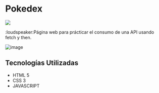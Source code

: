 <h1>Pokedex</h1> 
<p align="left">
   <img src="https://img.shields.io/badge/STATUS-FINALIZADO-green">
</p>
<p>:loudspeaker:Página web para prácticar el consumo de una API usando fetch y then. </p>

![image](https://github.com/BriaYan1/Pokedex/assets/130705096/636d3243-779b-49d6-8408-1d5d407cb965)

<h2>Tecnologías Utilizadas</h2>
<ul>
  <li>HTML 5</li>
  <li>CSS 3</li>
  <li>JAVASCRIPT</li>
</ul>
